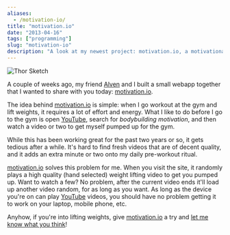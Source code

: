 ```yaml
---
aliases:
  - /motivation-io/
title: "motivation.io"
date: "2013-04-16"
tags: ["programming"]
slug: "motivation-io"
description: "A look at my newest project: motivation.io, a motivational bodybuilding site."
---
```



![Thor Sketch][]


A couple of weeks ago, my friend [Alven][] and I built a small webapp together
that I wanted to share with you today: [motivation.io][].

The idea behind [motivation.io][] is simple: when I go workout at the gym and
lift weights, it requires a lot of effort and energy.  What I like to do before
I go to the gym is open [YouTube][], search for *bodybuilding motivation*, and
then watch a video or two to get myself pumped up for the gym.

While this has been working great for the past two years or so, it gets tedious
after a while.  It's hard to find fresh videos that are of decent quality, and
it adds an extra minute or two onto my daily pre-workout ritual.

[motivation.io][] solves this problem for me.  When you visit the site, it
randomly plays a high quality (hand selected) weight lifting video to get you
pumped up.  Want to watch a few?  No problem, after the current video ends
it'll load up another video random, for as long as you want.  As long as the
device you're on can play [YouTube][] videos, you should have no problem
getting it to work on your laptop, mobile phone, etc.

Anyhow, if you're into lifting weights, give [motivation.io][] a try and [let me
know what you think][]!


  [Thor Sketch]: /static/images/2013/thor-sketch.jpg "Thor Sketch"
  [Alven]: http://zaidox.com/ "Alven Diaz"
  [motivation.io]: http://www.motivation.io/ "motivation.io - Motivational Bodybuilding Videos"
  [YouTube]: http://www.youtube.com/ "YouTube"
  [let me know what you think]: mailto:r@rdegges.com "Randall Degges' Email"
